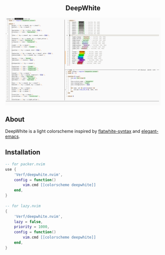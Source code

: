 <p align="center">
  <h2 align="center">DeepWhite</h2>
</p>

![screenshot](screenshot/screenshot1.png)

## About

DeepWhite is a light colorscheme inspired by [flatwhite-syntax](https://github.com/biletskyy/flatwhite-syntax) and [elegant-emacs](https://github.com/rougier/elegant-emacs).

## Installation

```lua
-- for packer.nvim
use {
    'Verf/deepwhite.nvim',
    config = function()
        vim.cmd [[colorscheme deepwhite]]
    end,
}

-- for lazy.nvim
{
    'Verf/deepwhite.nvim',
    lazy = false,
    priority = 1000,
    config = function()
        vim.cmd [[colorscheme deepwhite]]
    end,
}
```
